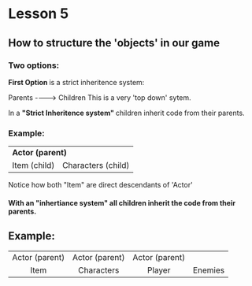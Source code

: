 <h1> Lesson 5 </h1>

<h2> How to structure the 'objects' in our game </h2>


<h3> Two options: </h3>

<b> First Option </b> is a strict inheritence system:

Parents ----> Children
This is a very 'top down' sytem.

In a <b> "Strict Inheritence system" </b> children inherit code from their parents.

<h3> Example: </h3>

<table>
<tr>
	<td colspan="2"><b>Actor (parent)</b></td>
</tr>
<tr>
	<td>Item (child) </td>
	<td>Characters (child) </td>
</tr>
</table>

<p>
Notice how both "Item" are direct descendants of 'Actor'
</p>

<h4> With an <b>"inhertiance system"</b> all children inherit the code from their parents. </h4>

<h2> Example: </h2>
<table>
	<tr style="text-align: center">
		<td> Actor (parent) </td> <td> Actor (parent) </td> <td> Actor (parent) </td>
	</tr>
	<tr style="text-align: center">
		<td> Item </td> <td> Characters </td> <td> Player </td> <td> Enemies </td>
	</tr>
</table>


